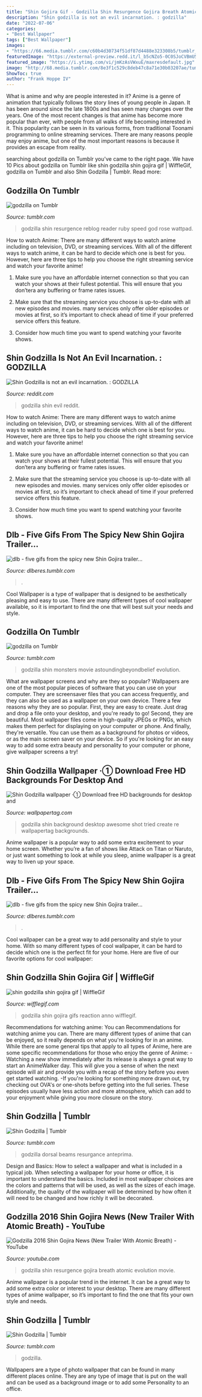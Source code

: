 ```yaml
---
title: "Shin Gojira Gif - Godzilla Shin Resurgence Gojira Breath Atomic Evolution Movie"
description: "Shin godzilla is not an evil incarnation. : godzilla"
date: "2022-07-06"
categories:
- "Best Wallpaper"
tags: ["Best Wallpaper"]
images:
- "https://66.media.tumblr.com/c60b4d30734f51df87d4488e323308b5/tumblr_onqc33Snu41u2ragso7_500.gif"
featuredImage: "https://external-preview.redd.it/l_b5cNZo5-0C0SJoCVBmU5v7gNAeuk-igA2qGfRDnoE.jpg?auto=webp&amp;s=5598bf741480690ae0dd90a2a0df4aa309283458"
featured_image: "https://i.ytimg.com/vi/jmKzAsVWxuE/maxresdefault.jpg"
image: "http://68.media.tumblr.com/8e3f1c529c8deb47c8a71e30b03207ae/tumblr_of0usdZRXX1rjw6a0o1_500.gif"
ShowToc: true
author: "Frank Hoppe IV"
---
```



What is anime and why are people interested in it?
Anime is a genre of animation that typically follows the story lines of young people in Japan. It has been around since the late 1800s and has seen many changes over the years. One of the most recent changes is that anime has become more popular than ever, with people from all walks of life becoming interested in it. This popularity can be seen in its various forms, from traditional Toonami programming to online streaming services. There are many reasons people may enjoy anime, but one of the most important reasons is because it provides an escape from reality.

	

		
searching about godzilla on Tumblr you've came to the right page. We have 10 Pics about godzilla on Tumblr like shin godzilla shin gojira gif | WiffleGif, godzilla on Tumblr and also Shin Godzilla | Tumblr. Read more:
		
    
## Godzilla On Tumblr

<img loading=lazy src="https://68.media.tumblr.com/c0b729f7322ccca39133cbc97095bdf1/tumblr_oo1xselmne1s7xfipo3_500.gif" onerror="this.onerror=null;this.src='https://tse1.mm.bing.net/th?id=OIP.Y1JCP8bSQoEwh7pPZnLgawHaDB&amp;pid=15.1';" alt="godzilla on Tumblr">

_Source: tumblr.com_

>godzilla shin resurgence reblog reader ruby speed god rose wattpad. 

	

How to watch Anime: There are many different ways to watch anime including on television, DVD, or streaming services.
With all of the different ways to watch anime, it can be hard to decide which one is best for you. However, here are three tips to help you choose the right streaming service and watch your favorite anime!
1. Make sure you have an affordable internet connection so that you can watch your shows at their fullest potential. This will ensure that you don’tera any buffering or frame rates issues.

2. Make sure that the streaming service you choose is up-to-date with all new episodes and movies. many services only offer older episodes or movies at first, so it’s important to check ahead of time if your preferred service offers this feature.

3. Consider how much time you want to spend watching your favorite shows.

    
## Shin Godzilla Is Not An Evil Incarnation. : GODZILLA

<img loading=lazy src="https://external-preview.redd.it/l_b5cNZo5-0C0SJoCVBmU5v7gNAeuk-igA2qGfRDnoE.jpg?auto=webp&amp;s=5598bf741480690ae0dd90a2a0df4aa309283458" onerror="this.onerror=null;this.src='https://tse2.mm.bing.net/th?id=OIP.6CWbSIIUp6kkJxCPmKblrwHaIv&amp;pid=15.1';" alt="Shin Godzilla is not an evil incarnation. : GODZILLA">

_Source: reddit.com_

>godzilla shin evil reddit. 

	

How to watch Anime: There are many different ways to watch anime including on television, DVD, or streaming services.
With all of the different ways to watch anime, it can be hard to decide which one is best for you. However, here are three tips to help you choose the right streaming service and watch your favorite anime!
1. Make sure you have an affordable internet connection so that you can watch your shows at their fullest potential. This will ensure that you don’tera any buffering or frame rates issues.

2. Make sure that the streaming service you choose is up-to-date with all new episodes and movies. many services only offer older episodes or movies at first, so it’s important to check ahead of time if your preferred service offers this feature.

3. Consider how much time you want to spend watching your favorite shows.

    
## Dlb - Five Gifs From The Spicy New Shin Gojira Trailer...

<img loading=lazy src="https://66.media.tumblr.com/c558a37cbe5116ebbb30373919b4e7fb/tumblr_oakpebU9RX1so3904o5_500.gifv" onerror="this.onerror=null;this.src='https://tse2.mm.bing.net/th?id=OIP.erPsPGv9FtjxCSMzKEbIqgHaEF&amp;pid=15.1';" alt="dlb - five gifs from the spicy new Shin Gojira trailer...">

_Source: dlberes.tumblr.com_

>. 

	

Cool Wallpaper is a type of wallpaper that is designed to be aesthetically pleasing and easy to use. There are many different types of cool wallpaper available, so it is important to find the one that will best suit your needs and style.

    
## Godzilla On Tumblr

<img loading=lazy src="https://78.media.tumblr.com/0f03c4dc132c7fe67a54e6ed20fdfd86/tumblr_p1drvhVPnP1wcyd9yo1_500.gif" onerror="this.onerror=null;this.src='https://tse1.mm.bing.net/th?id=OIP.sAQ-sM2EOKgCKE7PDmhBsAHaDD&amp;pid=15.1';" alt="godzilla on Tumblr">

_Source: tumblr.com_

>godzilla shin monsters movie astoundingbeyondbelief evolution. 

	

What are wallpaper screens and why are they so popular?
Wallpapers are one of the most popular pieces of software that you can use on your computer. They are screensaver files that you can access frequently, and they can also be used as a wallpaper on your own device. There a few reasons why they are so popular. First, they are easy to create. Just drag and drop a file onto your desktop, and you're ready to go! Second, they are beautiful. Most wallpaper files come in high-quality JPEGs or PNGs, which makes them perfect for displaying on your computer or phone. And finally, they're versatile. You can use them as a background for photos or videos, or as the main screen saver on your device. So if you're looking for an easy way to add some extra beauty and personality to your computer or phone, give wallpaper screens a try!

    
## Shin Godzilla Wallpaper ·① Download Free HD Backgrounds For Desktop And

<img loading=lazy src="https://wallpapertag.com/wallpaper/full/e/1/b/242600-most-popular-shin-godzilla-wallpaper-1920x1080.jpg" onerror="this.onerror=null;this.src='https://tse1.mm.bing.net/th?id=OIP.90YBO0NqSdhvzEZckgh4twHaEK&amp;pid=15.1';" alt="Shin Godzilla wallpaper ·① Download free HD backgrounds for desktop and">

_Source: wallpapertag.com_

>godzilla shin background desktop awesome shot tried create re wallpapertag backgrounds. 

	

Anime wallpaper is a popular way to add some extra excitement to your home screen. Whether you’re a fan of shows like Attack on Titan or Naruto, or just want something to look at while you sleep, anime wallpaper is a great way to liven up your space.

    
## Dlb - Five Gifs From The Spicy New Shin Gojira Trailer...

<img loading=lazy src="https://46.media.tumblr.com/c558a37cbe5116ebbb30373919b4e7fb/tumblr_oakpebU9RX1so3904o5_500.gif" onerror="this.onerror=null;this.src='https://tse2.mm.bing.net/th?id=OIP.NS_01PFPEbFsmYimPtDTbwHaEF&amp;pid=15.1';" alt="dlb - five gifs from the spicy new Shin Gojira trailer...">

_Source: dlberes.tumblr.com_

>. 

	

Cool wallpaper can be a great way to add personality and style to your home. With so many different types of cool wallpaper, it can be hard to decide which one is the perfect fit for your home. Here are five of our favorite options for cool wallpaper: 

    
## Shin Godzilla Shin Gojira Gif | WiffleGif

<img loading=lazy src="http://68.media.tumblr.com/8e3f1c529c8deb47c8a71e30b03207ae/tumblr_of0usdZRXX1rjw6a0o1_500.gif" onerror="this.onerror=null;this.src='https://tse1.mm.bing.net/th?id=OIP.CiQx7Kf7kBPpdt1J-hwFLAHaEK&amp;pid=15.1';" alt="shin godzilla shin gojira gif | WiffleGif">

_Source: wifflegif.com_

>godzilla shin gojira gifs reaction anno wifflegif. 

	

Recommendations for watching anime: You can
Recommendations for watching anime you can. There are many different types of anime that can be enjoyed, so it really depends on what you're looking for in an anime. While there are some general tips that apply to all types of Anime, here are some specific recommendations for those who enjoy the genre of Anime: 
-Watching a new show immediately after its release is always a great way to start an AnimeWalker day. This will give you a sense of when the next episode will air and provide you with a recap of the story before you even get started watching. 
-If you're looking for something more drawn out, try checking out OVA's or one-shots before getting into the full series. These episodes usually have less action and more atmosphere, which can add to your enjoyment while giving you more closure on the story.

    
## Shin Godzilla | Tumblr

<img loading=lazy src="https://66.media.tumblr.com/c60b4d30734f51df87d4488e323308b5/tumblr_onqc33Snu41u2ragso7_500.gif" onerror="this.onerror=null;this.src='https://tse2.mm.bing.net/th?id=OIP.l1jZJmwIsZOOJZYjVWC8qAHaDG&amp;pid=15.1';" alt="Shin Godzilla | Tumblr">

_Source: tumblr.com_

>godzilla dorsal beams resurgance anteprima. 

	

Design and Basics: How to select a wallpaper and what is included in a typical job.
When selecting a wallpaper for your home or office, it is important to understand the basics. Included in most wallpaper choices are the colors and patterns that will be used, as well as the sizes of each image. Additionally, the quality of the wallpaper will be determined by how often it will need to be changed and how richly it will be decorated.

    
## Godzilla 2016 Shin Gojira News (New Trailer With Atomic Breath) - YouTube

<img loading=lazy src="https://i.ytimg.com/vi/jmKzAsVWxuE/maxresdefault.jpg" onerror="this.onerror=null;this.src='https://tse4.mm.bing.net/th?id=OIP.2sJQn2tmY6VAXn-hvVS93wHaEK&amp;pid=15.1';" alt="Godzilla 2016 Shin Gojira News (New Trailer With Atomic Breath) - YouTube">

_Source: youtube.com_

>godzilla shin resurgence gojira breath atomic evolution movie. 

	

Anime wallpaper is a popular trend in the internet. It can be a great way to add some extra color or interest to your desktop. There are many different types of anime wallpaper, so it’s important to find the one that fits your own style and needs.

    
## Shin Godzilla | Tumblr

<img loading=lazy src="https://66.media.tumblr.com/6dbf3fbb4e8b79992d7b06f9ca69575e/tumblr_onqc33Snu41u2ragso6_500.gif" onerror="this.onerror=null;this.src='https://tse2.mm.bing.net/th?id=OIP.Me4spqnBpkWpqjmJRVVMZQHaDG&amp;pid=15.1';" alt="Shin Godzilla | Tumblr">

_Source: tumblr.com_

>godzilla. 

	



Wallpapers are a type of photo wallpaper that can be found in many different places online. They are any type of image that is put on the wall and can be used as a background image or to add some Personality to an office.

